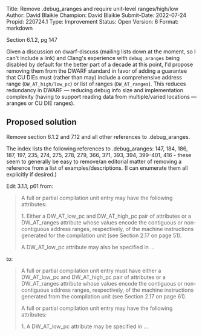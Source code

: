 Title:       Remove .debug_aranges and require unit-level ranges/high/low
Author:      David Blaikie
Champion:    David Blaikie
Submit-Date: 2022-07-24
Propid:      220724.1
Type:        Improvement
Status:      Open
Version:     6
Format:      markdown

Section 6.1.2, pg 147

Given a discussion on dwarf-discuss (mailing lists down at the moment, so I 
can't include a link) and Clang's experience with `debug_aranges` being disabled 
by default for the better part of a decade at this point, I'd propose removing 
them from the DWARF standard in favor of adding a guarantee that CU DIEs must 
(rather than may) include a comprehensive address range (`DW_AT_high/low_pc`) or 
list of ranges (`DW_AT_ranges`). This reduces redundancy in DWARF — reducing 
debug info size and implementation complexity (having to support reading data 
from multiple/varied locations — aranges or CU DIE ranges).

Proposed solution
-----------------

Remove section 6.1.2 and 7.12 and all other references to .debug_aranges.

The index lists the following references to .debug_aranges: 147, 184, 186,
187, 197, 235, 274, 275, 278, 279, 366, 371, 393, 394, 399–401, 416 - these
seem to generally be easy to remove/an editorial matter of removing a 
reference from a list of examples/descriptions. (I can enumerate them all  
explicitly if desired.)

Edit 3.1.1, p61 from:

> A full or partial compilation unit entry may have the following attributes:
> 
> 1\. Either a DW_AT_low_pc and DW_AT_high_pc pair of attributes or a 
> DW_AT_ranges attribute whose values encode the contiguous or non-contiguous 
> address ranges, respectively, of the machine instructions generated for the 
> compilation unit (see Section 2.17 on page 51).
> 
> A DW_AT_low_pc attribute may also be specified in ... 

to:

> A full or partial compilation unit entry must have either a DW_AT_low_pc and 
> DW_AT_high_pc pair of attributes or a DW_AT_ranges attribute whose values 
> encode the contiguous or non-contiguous address ranges, respectively, of the 
> machine instructions generated from the compilation unit (see Section 2.17 
> on page 61).
> 
> A full or partial compilation unit entry may have the following attributes:
> 
> 1\. A DW_AT_low_pc attribute may be specified in ...
